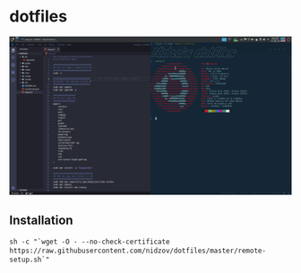 # dotfiles

![](/media/desktop.png)

## Installation

```shell
sh -c "`wget -O - --no-check-certificate https://raw.githubusercontent.com/nidzov/dotfiles/master/remote-setup.sh`"
```
